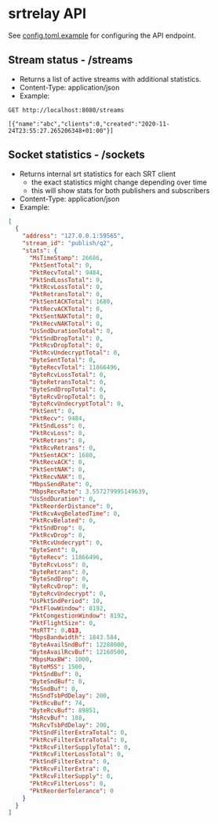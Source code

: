 # srtrelay API
See [config.toml.example](../config.toml.example) for configuring the API endpoint.

## Stream status - /streams
- Returns a list of active streams with additional statistics.
- Content-Type: application/json
- Example:
```
GET http://localhost:8080/streams

[{"name":"abc","clients":0,"created":"2020-11-24T23:55:27.265206348+01:00"}]
```

## Socket statistics - /sockets
- Returns internal srt statistics for each SRT client
  - the exact statistics might change depending over time
  - this will show stats for both publishers and subscribers
- Content-Type: application/json
- Example:
```json
[
  {
    "address": "127.0.0.1:59565",
    "stream_id": "publish/q2",
    "stats": {
      "MsTimeStamp": 26686,
      "PktSentTotal": 0,
      "PktRecvTotal": 9484,
      "PktSndLossTotal": 0,
      "PktRcvLossTotal": 0,
      "PktRetransTotal": 0,
      "PktSentACKTotal": 1680,
      "PktRecvACKTotal": 0,
      "PktSentNAKTotal": 0,
      "PktRecvNAKTotal": 0,
      "UsSndDurationTotal": 0,
      "PktSndDropTotal": 0,
      "PktRcvDropTotal": 0,
      "PktRcvUndecryptTotal": 0,
      "ByteSentTotal": 0,
      "ByteRecvTotal": 11866496,
      "ByteRcvLossTotal": 0,
      "ByteRetransTotal": 0,
      "ByteSndDropTotal": 0,
      "ByteRcvDropTotal": 0,
      "ByteRcvUndecryptTotal": 0,
      "PktSent": 0,
      "PktRecv": 9484,
      "PktSndLoss": 0,
      "PktRcvLoss": 0,
      "PktRetrans": 0,
      "PktRcvRetrans": 0,
      "PktSentACK": 1680,
      "PktRecvACK": 0,
      "PktSentNAK": 0,
      "PktRecvNAK": 0,
      "MbpsSendRate": 0,
      "MbpsRecvRate": 3.557279995149639,
      "UsSndDuration": 0,
      "PktReorderDistance": 0,
      "PktRcvAvgBelatedTime": 0,
      "PktRcvBelated": 0,
      "PktSndDrop": 0,
      "PktRcvDrop": 0,
      "PktRcvUndecrypt": 0,
      "ByteSent": 0,
      "ByteRecv": 11866496,
      "ByteRcvLoss": 0,
      "ByteRetrans": 0,
      "ByteSndDrop": 0,
      "ByteRcvDrop": 0,
      "ByteRcvUndecrypt": 0,
      "UsPktSndPeriod": 10,
      "PktFlowWindow": 8192,
      "PktCongestionWindow": 8192,
      "PktFlightSize": 0,
      "MsRTT": 0.013,
      "MbpsBandwidth": 1843.584,
      "ByteAvailSndBuf": 12288000,
      "ByteAvailRcvBuf": 12160500,
      "MbpsMaxBW": 1000,
      "ByteMSS": 1500,
      "PktSndBuf": 0,
      "ByteSndBuf": 0,
      "MsSndBuf": 0,
      "MsSndTsbPdDelay": 200,
      "PktRcvBuf": 74,
      "ByteRcvBuf": 89851,
      "MsRcvBuf": 188,
      "MsRcvTsbPdDelay": 200,
      "PktSndFilterExtraTotal": 0,
      "PktRcvFilterExtraTotal": 0,
      "PktRcvFilterSupplyTotal": 0,
      "PktRcvFilterLossTotal": 0,
      "PktSndFilterExtra": 0,
      "PktRcvFilterExtra": 0,
      "PktRcvFilterSupply": 0,
      "PktRcvFilterLoss": 0,
      "PktReorderTolerance": 0
    }
  }
]
```
